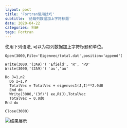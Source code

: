 ```yaml
---
layout: post
title: 'Fortran使用技巧'
subtitle: '给每列数据加上字符标题'
date: 2020-04-22
categories: 科研
tags: Fortran
---
```

使用下列语法, 可以为每列数据加上字符标题和单位。
```Fortran
Open(3000,File='Eigenvec/total.dat',position='append')

Write(3000,'(3A9)') 'Efield', 'R', 'PD'
Write(3000,'(2A9)') 'au','au'

Do J=1,n2
  Do I=1,P
  TotalVec = TotalVec + eigenvec1(J,I)**2.0d0
  End do
  Write(3000,'(3f)') ee,R(J),TotalVec
  TotalVec = 0.0d0
End do

Close(3000)
```
![结果展示](https://share.getcloudapp.com/eDuxqz18)
